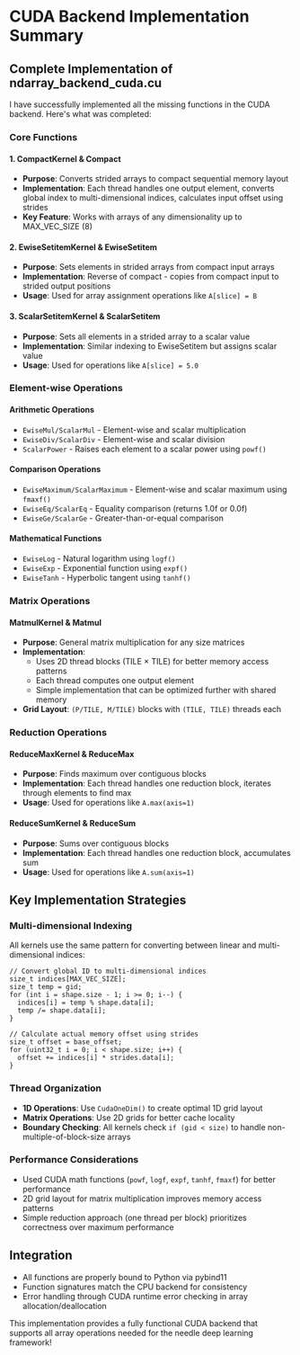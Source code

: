 # CUDA Backend Implementation Summary

## Complete Implementation of ndarray_backend_cuda.cu

I have successfully implemented all the missing functions in the CUDA backend. Here's what was completed:

### Core Functions

#### 1. **CompactKernel & Compact**
- **Purpose**: Converts strided arrays to compact sequential memory layout
- **Implementation**: Each thread handles one output element, converts global index to multi-dimensional indices, calculates input offset using strides
- **Key Feature**: Works with arrays of any dimensionality up to MAX_VEC_SIZE (8)

#### 2. **EwiseSetitemKernel & EwiseSetitem** 
- **Purpose**: Sets elements in strided arrays from compact input arrays
- **Implementation**: Reverse of compact - copies from compact input to strided output positions
- **Usage**: Used for array assignment operations like `A[slice] = B`

#### 3. **ScalarSetitemKernel & ScalarSetitem**
- **Purpose**: Sets all elements in a strided array to a scalar value
- **Implementation**: Similar indexing to EwiseSetitem but assigns scalar value
- **Usage**: Used for operations like `A[slice] = 5.0`

### Element-wise Operations

#### **Arithmetic Operations**
- `EwiseMul/ScalarMul` - Element-wise and scalar multiplication
- `EwiseDiv/ScalarDiv` - Element-wise and scalar division
- `ScalarPower` - Raises each element to a scalar power using `powf()`

#### **Comparison Operations**
- `EwiseMaximum/ScalarMaximum` - Element-wise and scalar maximum using `fmaxf()`
- `EwiseEq/ScalarEq` - Equality comparison (returns 1.0f or 0.0f)
- `EwiseGe/ScalarGe` - Greater-than-or-equal comparison

#### **Mathematical Functions**
- `EwiseLog` - Natural logarithm using `logf()`
- `EwiseExp` - Exponential function using `expf()`  
- `EwiseTanh` - Hyperbolic tangent using `tanhf()`

### Matrix Operations

#### **MatmulKernel & Matmul**
- **Purpose**: General matrix multiplication for any size matrices
- **Implementation**: 
  - Uses 2D thread blocks (TILE × TILE) for better memory access patterns
  - Each thread computes one output element
  - Simple implementation that can be optimized further with shared memory
- **Grid Layout**: `(P/TILE, M/TILE)` blocks with `(TILE, TILE)` threads each

### Reduction Operations

#### **ReduceMaxKernel & ReduceMax**
- **Purpose**: Finds maximum over contiguous blocks
- **Implementation**: Each thread handles one reduction block, iterates through elements to find max
- **Usage**: Used for operations like `A.max(axis=1)`

#### **ReduceSumKernel & ReduceSum**
- **Purpose**: Sums over contiguous blocks  
- **Implementation**: Each thread handles one reduction block, accumulates sum
- **Usage**: Used for operations like `A.sum(axis=1)`

## Key Implementation Strategies

### **Multi-dimensional Indexing**
All kernels use the same pattern for converting between linear and multi-dimensional indices:
```cuda
// Convert global ID to multi-dimensional indices
size_t indices[MAX_VEC_SIZE];
size_t temp = gid;
for (int i = shape.size - 1; i >= 0; i--) {
  indices[i] = temp % shape.data[i];
  temp /= shape.data[i];
}

// Calculate actual memory offset using strides
size_t offset = base_offset;
for (uint32_t i = 0; i < shape.size; i++) {
  offset += indices[i] * strides.data[i];
}
```

### **Thread Organization**
- **1D Operations**: Use `CudaOneDim()` to create optimal 1D grid layout
- **Matrix Operations**: Use 2D grids for better cache locality
- **Boundary Checking**: All kernels check `if (gid < size)` to handle non-multiple-of-block-size arrays

### **Performance Considerations**
- Used CUDA math functions (`powf`, `logf`, `expf`, `tanhf`, `fmaxf`) for better performance
- 2D grid layout for matrix multiplication improves memory access patterns
- Simple reduction approach (one thread per block) prioritizes correctness over maximum performance

## Integration
- All functions are properly bound to Python via pybind11
- Function signatures match the CPU backend for consistency
- Error handling through CUDA runtime error checking in array allocation/deallocation

This implementation provides a fully functional CUDA backend that supports all array operations needed for the needle deep learning framework! 